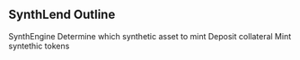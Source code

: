 ## SynthLend Outline

SynthEngine
    Determine which synthetic asset to mint 
    Deposit collateral
    Mint syntethic tokens 